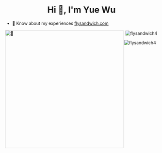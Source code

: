 <h1 align="center">Hi 👋, I'm Yue Wu</h1>

- 📄 Know about my experiences [flysandwich.com](flysandwich.com)

[<img align="left" width="390" alt="🦑" src="https://gist.githubusercontent.com/flysandwich4/3c6eaedf50273adfb7a510822672f570/raw/general.svg">](#)
<p>&nbsp;<img align="center" src="https://github-readme-stats.vercel.app/api?username=flysandwich4&show_icons=true&locale=en" alt="flysandwich4" /></p>

<p><img align="center" src="https://github-readme-streak-stats.herokuapp.com/?user=flysandwich4&" alt="flysandwich4" /></p>
